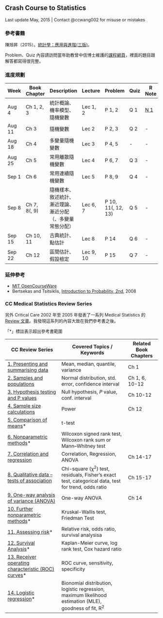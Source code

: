 ## Crash Course to Statistics

Last update May, 2015 | Contact @ccwang002 for misuse or mistakes


### 參考書籍

陳旭昇（2015）。[統計學：應用與進階(三版)](http://www.books.com.tw/products/0010672198)。

Problem、Quiz 內容請訪問當年助教曾中信博士維護的[課程網頁](https://sites.google.com/site/2012ntueconstat/)，裡面的題目跟解答都寫得很完整。


### 進度規劃

| Week | Book Chapter | Description | Lecture | Problem | Quiz | R Note |
| ----- | -------------| ----------- | ------- | ------- | ---- | ------ |
| Aug 4  | Ch 1, 2, 3 | 統計概論、機率模型、隨機變數 | Lec 1, 2 | P 1, 2 | Q 1 | [N 1] |
| Aug 11 | Ch 3       | 隨機變數                     | Lec 2    | P 2, 3 | Q 2 | - |
| Aug 18 | Ch 4       | 多變量隨機變數               | Lec 3    | P 4, 5 | -   | - |
| Aug 25 | Ch 5       | 常用離散隨機變數             | Lec 4    | P 6, 7 | Q 3 | - |
| Sep 1  | Ch 6       | 常用連續隨機變數             | Lec 5    | P 8, 9 | Q 4 | - |
| Sep 8  | Ch 7, 8(, 9) | 隨機樣本、敘述統計、漸近理論、漸近分配（、多變量常態分配） | Lec 6, 7  | P 10, 11(, 12, 13) | Q 5 | - |
| Sep 15 | Ch 10, 11  | 古典統計、點估計             | Lec 8     | P 14  | Q 6 | - |
| Sep 22 | Ch 12     | 區間估計、假設檢定           | Lec 9, 10 | P 15  | Q 7 | - |

[N 1]: https://gist.github.com/ccwang002/b98193559c354e1b65d6#file-weeknote_0804-md

### 延伸參考

- [MIT OpenCourseWare](http://ocw.mit.edu/courses/electrical-engineering-and-computer-science/6-436j-fundamentals-of-probability-fall-2008/lecture-notes/)
- Bertsekas and Tsitsiklis, [Introduction to Probability, 2nd](http://amzn.com/188652923X), 2008


### CC Medical Statistics Review Series

另外 Critical Care 2002 年至 2005 年發表了一系列 Medical Statistics 的 [Review 文章](http://www.ccforum.com/series/CC_Medical)。我發現這系列的內容大致在我們參考書之後。

「\*」標註表示超出參考書範圍

| CC Review Series                                               | Covered Topics / Keywords                                                                                        | Related Book Chapters |
| -------------------------------------------------------------- | ---------------------------------------------------------------------------------------------------------------- | --------------------- |
| [1. Presenting and summarising data][rev-1]                    | Mean, median, quantile, variance                                                                                 | Ch 1                  |
| [2. Samples and populations][rev-2]                            | Normal distribution, std. error, confidence interval                                                             | Ch 1, 6, 10-12        |
| [3. Hypothesis testing and P values][rev-3]                    | Null hypothesis, *P* value, conf. interval                                                                       | Ch 10-12              |
| [4. Sample size calculations][rev-4]                           | Power                                                                                                            | Ch 12                 |
| [5. Comparison of means][rev-5]\*                              | t-test                                                                                                           |
| [6. Nonparametric methods][rev-6]\*                            | Wilcoxon signed rank test,  Wilcoxon rank sum or Mann–Whitney test                                               |
| [7. Correlation and regression][rev-7]                         | Correlation, Regression, ANOVA                                                                                   | Ch 14-17              |
| [8. Qualitative data – tests of association][rev-8]            | Chi-square (χ<sup>2</sup>) test, residuals, Fisher’s exact test, categorical data, test for trend, odds ratio    | Ch 15-17              |
| [9. One-way analysis of variance (ANOVA)][rev-9]               | One-way ANOVA                                                                                                    | Ch 14                 |
| [10. Further nonparametric methods][rev-10]\*                  | Kruskal-Wallis test, Friedman Test                                                                               |
| [11. Assessing risk][rev-11]\*                                 | Relative risk, odds ratio, survival analysisa                                                                    |
| [12. Survival Analysis][rev-12]\*                              | Kaplan-Meier curve, log rank test, Cox hazard ratio                                                              |
| [13. Receiver operating characteristic (ROC) curves][rev-13]\* | ROC curve, sensitivity, specificity                                                                              |
| [14. Logistic regression][rev-14]\*                            | Bionomial distribution, logistic regression, maximum likelihood estimation (MLE), goodness of fit, R<sup>2</sup> |


[rev-1]: http://ccforum.com/content/6/1/66
[rev-2]: http://ccforum.com/content/6/2/143
[rev-3]: http://ccforum.com/content/6/3/222
[rev-4]: http://ccforum.com/content/6/4/335
[rev-5]: http://ccforum.com/content/6/5/424
[rev-6]: http://ccforum.com/content/6/6/509
[rev-7]: http://ccforum.com/content/7/6/451
[rev-8]: http://ccforum.com/content/8/1/46
[rev-9]: http://ccforum.com/content/8/2/130
[rev-10]: http://ccforum.com/content/8/3/196
[rev-11]: http://ccforum.com/content/8/4/287
[rev-12]: http://ccforum.com/content/8/5/389
[rev-13]: http://ccforum.com/content/8/6/508
[rev-14]: http://ccforum.com/content/9/1/112

